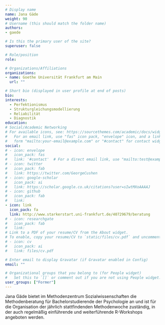 ```yaml
---
# Display name
name: Jana Gäde
weight: 90
# Username (this should match the folder name)
authors:
- gaede

# Is this the primary user of the site?
superuser: false

# Role/position
role:

# Organizations/Affiliations
organizations:
- name: Goethe Universität Frankfurt am Main
  url: ""

# Short bio (displayed in user profile at end of posts)
bio:
interests:
  - Perfektionismus
  - Strukturgleichungsmodellierung
  - Reliabilität
  - Diagnostik
education:
# Social/Academic Networking
# For available icons, see: https://sourcethemes.com/academic/docs/widgets/#icons
#   For an email link, use "fas" icon pack, "envelope" icon, and a link in the
#   form "mailto:your-email@example.com" or "#contact" for contact widget.
social:
# - icon: envelope
#   icon_pack: fas
#   link: '#contact'  # For a direct email link, use "mailto:test@example.org".
# - icon: twitter
#   icon_pack: fab
#   link: https://twitter.com/GeorgeCushen
# - icon: google-scholar
#   icon_pack: ai
#   link: https://scholar.google.co.uk/citations?user=sIwtMXoAAAAJ
# - icon: github
#   icon_pack: fab
#   link:
- icon: link
  icon_pack: fa
  link: http://www.starkerstart.uni-frankfurt.de/40729679/beratung
# - icon: researchgate
#   icon_pack: fab
#   link:
# Link to a PDF of your resume/CV from the About widget.
# To enable, copy your resume/CV to `static/files/cv.pdf` and uncomment the lines below.
# - icon: cv
#   icon_pack: ai
#   link: files/cv.pdf

# Enter email to display Gravatar (if Gravatar enabled in Config)
email: ""

# Organizational groups that you belong to (for People widget)
#   Set this to `[]` or comment out if you are not using People widget.
user_groups: ["Former"]
---
```


Jana Gäde bietet im Methodenzentrum Sozialwissenschaften die Methodenberatung für Bachelorstudierende der Psychologie an und ist für die Organisation der jährlich stattfindenden Methodenwoche zuständig, in der auch regelmäßig einführende und weiterführende R-Workshops angeboten werden.

